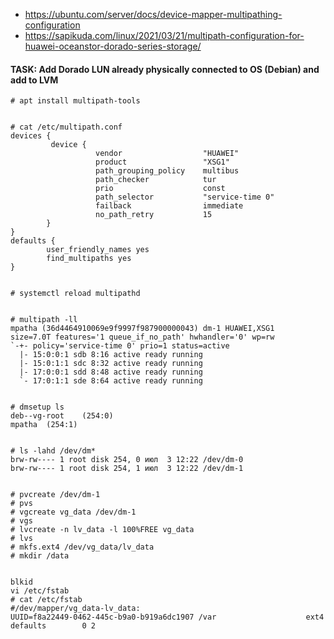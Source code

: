 * https://ubuntu.com/server/docs/device-mapper-multipathing-configuration
* https://sapikuda.com/linux/2021/03/21/multipath-configuration-for-huawei-oceanstor-dorado-series-storage/




#### TASK: Add Dorado LUN already physically connected to OS (Debian) and add to LVM

```
# apt install multipath-tools


# cat /etc/multipath.conf
devices {
         device {
                   vendor                  "HUAWEI"
                   product                 "XSG1"
                   path_grouping_policy    multibus
                   path_checker            tur
                   prio                    const
                   path_selector           "service-time 0"
                   failback                immediate
                   no_path_retry           15
        }
}
defaults {
        user_friendly_names yes
        find_multipaths yes
}


# systemctl reload multipathd


# multipath -ll
mpatha (36d4464910069e9f9997f987900000043) dm-1 HUAWEI,XSG1
size=7.0T features='1 queue_if_no_path' hwhandler='0' wp=rw
`-+- policy='service-time 0' prio=1 status=active
  |- 15:0:0:1 sdb 8:16 active ready running
  |- 15:0:1:1 sdc 8:32 active ready running
  |- 17:0:0:1 sdd 8:48 active ready running
  `- 17:0:1:1 sde 8:64 active ready running


# dmsetup ls
deb--vg-root	(254:0)
mpatha	(254:1)


# ls -lahd /dev/dm*
brw-rw---- 1 root disk 254, 0 июл  3 12:22 /dev/dm-0
brw-rw---- 1 root disk 254, 1 июл  3 12:22 /dev/dm-1


# pvcreate /dev/dm-1
# pvs
# vgcreate vg_data /dev/dm-1
# vgs
# lvcreate -n lv_data -l 100%FREE vg_data
# lvs
# mkfs.ext4 /dev/vg_data/lv_data
# mkdir /data


blkid
vi /etc/fstab 
# cat /etc/fstab 
#/dev/mapper/vg_data-lv_data: 
UUID=f8a22449-0462-445c-b9a0-b919a6dc1907 /var                    ext4    defaults        0 2
```
